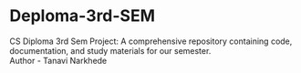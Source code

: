 # Deploma-3rd-SEM
CS Diploma 3rd Sem Project: A comprehensive repository containing code, documentation, and study materials for our semester.
<br>
Author - Tanavi Narkhede 
